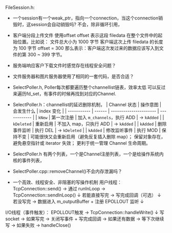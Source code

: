 FileSession.h:

* 一个session有一个weak_ptr，指向一个connection，当这个connection销毁时，这session会自动销毁吗?
不会，除非循环引用，

* 客户端分段上传文件
使用offset
offset 表示这段 filedata 在整个文件中的起始位置。比如说：
文件总大小为 1000 字节
客户端这次上传 filedata 的长度为 100 字节
offset = 300
那么表示：客户端这次发过来的数据应该写入到文件的第 300 ~ 399 字节。

* 服务端响应客户下载文件时感觉存在线程安全问题？

* 文件服务器和图片服务器使用了相同的一套代码，是否合适？

* SelectPoller.h, Poller每次都要遍历整个channellist链表，效率太低
可以反过来遍历fd_set，有事件的时候再找到对应的Channel.

* SelectPoller.h：channellist的延迟删除机制，
| Channel 状态 | 操作意图   | 会发生什么                  | index 变化     |
| ----------- | ------ | ---------------------- | ------------ |
| `kNew`     | 第一次注册  | 加入 `m_channels`，执行 ADD | → `kAdded`   |
| `kDeleted` | 重新启用   | 不加入 map，只执行 ADD        | → `kAdded`   |
| `kAdded`   | 删除事件监听 | 执行 DEL                 | → `kDeleted` |
| `kAdded`   | 修改监听事件 | 执行 MOD                 | 保持不变         |
可能很快又会重新启用（避免反复插入删除 map）；
保留对象存在，避免悬空指针或 iterator 失效；
更利于统一管理 Channel 生命周期。

* SelectPoller.h 
有两个列表，一个是Channel注册列表，一个是给操作系统内核的事件列表，

* SelectPoller.cpp::removeChannel()不会内存泄漏吗？

* 一个高效、线程安全、非阻塞的写操作机制
用户线程：
   TcpConnection::send() → 通过 runInLoop → TcpConnection::sendInLoop()
         ↓
   若能直接写完 → 写完成回调（可选）
         ↓
   若没写完 → 数据进入 m_outputBuffer + 注册 EPOLLOUT 监听
         ↓

I/O线程（事件触发）：
   EPOLLOUT触发 → TcpConnection::handleWrite()
         ↓
   写 socket → 如果写完 → 关闭写事件 + 写完成回调
            → 如果还有数据 → 等下次继续写
            → 如果失败 → handleClose()
